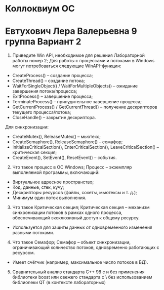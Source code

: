 # Коллоквиум ОС
# Евтухович Лера Валерьевна 9 группа Вариант 2
1.  Приведите Win API, необходимое для решения Лабораторной работы номер 2;
Для работы с процессами и потоками в Windows могут потребоваться следующие WinAPI-функции:  
- CreateProcess() – создание процесса;  
- CreateThread() – создание потока;  
- WaitForSingleObject() / WaitForMultipleObjects() – ожидание завершения потока/процесса;  
- ExitProcess() – завершение процесса;  
- TerminateProcess() – принудительное завершение процесса;  
- GetCurrentProcess() / GetCurrentThread() – получение дескрипторов текущего процесса/потока;  
- CloseHandle() – закрытие дескриптора.  

Для синхронизации:  
- CreateMutex(), ReleaseMutex() – мьютекс;  
- CreateSemaphore(), ReleaseSemaphore() – семафор;  
- InitializeCriticalSection(), EnterCriticalSection(), LeaveCriticalSection() – критическая секция;  
- CreateEvent(), SetEvent(), ResetEvent() – события.  
2.  Что такое процесс в ОС Windows;
  Процесс – экземпляр выполняемой программы, включающий:  
- Виртуальное адресное пространство;  
- Код, данные, стек, кучу;  
- Дескрипторы ресурсов (файлы, сокеты, мьютексы и т. д.);  
- Минимум один поток выполнения.  
3.  Что такое Критическая секция;
  Критическая секция – механизм синхронизации потоков в рамках одного процесса, обеспечивающий эксклюзивный доступ к общему ресурсу.  
- Используется для защиты данных от одновременного изменения разными потоками. 
4.  Что такое Семафор;
  Семафор – объект синхронизации, ограничивающий количество потоков, одновременно работающих с ресурсом.  
- Имеет счётчик (например, максимальное число потоков в БД).  
5.  Сравнительный анализ стандарта C++ 98 с и без применения библиотеки boost или свежего стандарта с \ без использованием библиоnеки QT (в контексте лабораторных)
  
